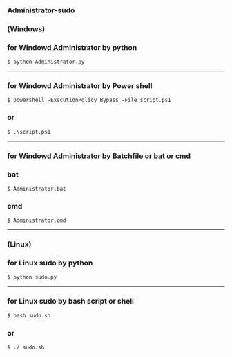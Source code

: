 ### Administrator-sudo
### (Windows)
### for Windowd Administrator by python 
```
$ python Administrator.py
```
---

### for Windowd Administrator by Power shell
```
$ powershell -ExecutionPolicy Bypass -File script.ps1
```
### or
```
$ .\script.ps1
```
---

### for Windowd Administrator by Batchfile or bat or cmd

### bat
```
$ Administrator.bat
```

### cmd
```
$ Administrator.cmd
```
---

### (Linux)

### for Linux sudo by python
```
$ python sudo.py
```
---

### for Linux sudo by bash script or shell
```
$ bash sudo.sh
```

### or 

```
$ ./ sudo.sh
```
